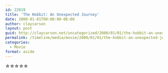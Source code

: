 ```yaml
---
id: 22019
title: 'The Hobbit: An Unexpected Journey'
date: 2000-01-01T00:00:00-06:00
author: claycarson
layout: post
guid: http://claycarson.net/uncategorized/2000/01/01/the-hobbit-an-unexpected-journey/
permalink: /timeline/media/movie/2000/01/01/the-hobbit-an-unexpected-journey/
categories:
  - Movie
format: aside
---
```

<div class="media-details"></div>

<div class="media-creator"></div>

<div class="media-rating">☆☆☆☆☆</div>